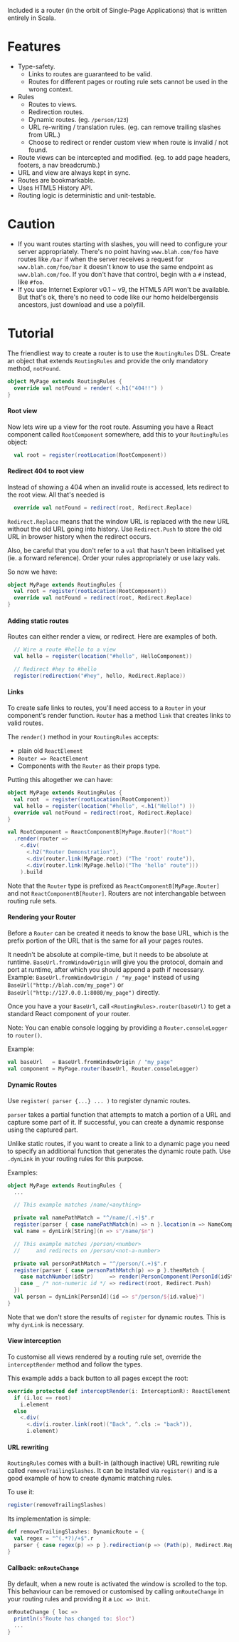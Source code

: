 Included is a router (in the orbit of Single-Page Applications) that is written entirely in Scala.

Features
========
* Type-safety.
  * Links to routes are guaranteed to be valid.
  * Routes for different pages or routing rule sets cannot be used in the wrong context.
* Rules
  * Routes to views.
  * Redirection routes.
  * Dynamic routes. (eg. `/person/123`)
  * URL re-writing / translation rules. (eg. can remove trailing slashes from URL.)
  * Choose to redirect or render custom view when route is invalid / not found.
* Route views can be intercepted and modified. (eg. to add page headers, footers, a nav breadcrumb.)
* URL and view are always kept in sync.
* Routes are bookmarkable.
* Uses HTML5 History API.
* Routing logic is deterministic and unit-testable.


Caution
=======

* If you want routes starting with slashes, you will need to configure your server appropriately.
  There's no point having `www.blah.com/foo` have routes like `/bar` if when the server receives a request for `www.blah.com/foo/bar` it doesn't know to use the same endpoint as `www.blah.com/foo`.
  If you don't have that control, begin with a `#` instead, like `#foo`.
* If you use Internet Explorer v0.1 ~ v9, the HTML5 API won't be available. But that's ok, there's no need to code like our homo heidelbergensis ancestors, just download and use a polyfill.

Tutorial
========

The friendliest way to create a router is to use the `RoutingRules` DSL.
Create an object that extends `RoutingRules` and provide the only mandatory method, `notFound`.

```scala
object MyPage extends RoutingRules {
  override val notFound = render( <.h1("404!!") )
}
```

#### Root view

Now lets wire up a view for the root route.
Assuming you have a React component called `RootComponent` somewhere, add this to your `RoutingRules` object:

```scala
  val root = register(rootLocation(RootComponent))
```

#### Redirect 404 to root view

Instead of showing a 404 when an invalid route is accessed, lets redirect to the root view.
All that's needed is
```scala
  override val notFound = redirect(root, Redirect.Replace)
```

`Redirect.Replace` means that the window URL is replaced with the new URL without the old URL going into history.
Use `Redirect.Push` to store the old URL in browser history when the redirect occurs.

Also, be careful that you don't refer to a `val` that hasn't been initialised yet (ie. a forward reference).
Order your rules appropriately or use lazy vals.

So now we have:
```scala
object MyPage extends RoutingRules {
  val root = register(rootLocation(RootComponent))
  override val notFound = redirect(root, Redirect.Replace)
}
```

#### Adding static routes

Routes can either render a view, or redirect. Here are examples of both.

```scala
  // Wire a route #hello to a view
  val hello = register(location("#hello", HelloComponent))

  // Redirect #hey to #hello
  register(redirection("#hey", hello, Redirect.Replace))
```

#### Links

To create safe links to routes, you'll need access to a `Router` in your component's render function.
`Router` has a method `link` that creates links to valid routes.

The `render()` method in your `RoutingRules` accepts:
* plain old `ReactElement`
* `Router => ReactElement`
* Components with the `Router` as their props type.

Putting this altogether we can have:
```scala
object MyPage extends RoutingRules {
  val root  = register(rootLocation(RootComponent))
  val hello = register(location("#hello", <.h1("Hello!") ))
  override val notFound = redirect(root, Redirect.Replace)
}

val RootComponent = ReactComponentB[MyPage.Router]("Root")
  .render(router =>
    <.div(
      <.h2("Router Demonstration"),
      <.div(router.link(MyPage.root) ("The 'root' route")),
      <.div(router.link(MyPage.hello)("The 'hello' route")))
    ).build
```

Note that the `Router` type is prefixed as `ReactComponentB[MyPage.Router]` and not `ReactComponentB[Router]`.
Routers are not interchangable between routing rule sets.

#### Rendering your Router

Before a `Router` can be created it needs to know the base URL, which is the prefix portion of the URL that is the same for all your pages routes.

It needn't be absolute at compile-time, but it needs to be absolute at runtime. `BaseUrl.fromWindowOrigin` will give you the protocol, domain and port at runtime, after which you should append a path if necessary. Example: `BaseUrl.fromWindowOrigin / "my_page"` instead of using `BaseUrl("http://blah.com/my_page")` or `BaseUrl("http://127.0.0.1:8080/my_page")` directly.

Once you have a your `BaseUrl`, call `<RoutingRules>.router(baseUrl)` to get a standard React component of your router.

Note: You can enable console logging by providing a `Router.consoleLogger` to `router()`.

Example:
```scala
val baseUrl   = BaseUrl.fromWindowOrigin / "my_page"
val component = MyPage.router(baseUrl, Router.consoleLogger)
```

#### Dynamic Routes

Use `register( parser {...} ... )` to register dynamic routes.

`parser` takes a partial function that attempts to match a portion of a URL and capture some part of it.
If successful, you can create a dynamic response using the captured part.

Unlike static routes, if you want to create a link to a dynamic page you need to specify an additional function that generates the dynamic route path. Use `.dynLink` in your routing rules for this purpose.

Examples:
```scala
object MyPage extends RoutingRules {
  ...

  // This example matches /name/<anything>

  private val namePathMatch = "^/name/(.+)$".r
  register(parser { case namePathMatch(n) => n }.location(n => NameComponent(n)))
  val name = dynLink[String](n => s"/name/$n")

  // This example matches /person/<number>
  //     and redirects on /person/<not-a-number>

  private val personPathMatch = "^/person/(.+)$".r
  register(parser { case personPathMatch(p) => p }.thenMatch {
    case matchNumber(idStr)     => render(PersonComponent(PersonId(idStr.toLong)))
    case _ /* non-numeric id */ => redirect(root, Redirect.Push)
  })
  val person = dynLink[PersonId](id => s"/person/${id.value}")
}
```

Note that we don't store the results of `register` for dynamic routes. This is why `dynLink` is necessary.

#### View interception

To customise all views rendered by a routing rule set, override the `interceptRender` method and follow the types.

This example adds a back button to all pages except the root:
```scala
override protected def interceptRender(i: InterceptionR): ReactElement =
  if (i.loc == root)
    i.element
  else
    <.div(
      <.div(i.router.link(root)("Back", ^.cls := "back")),
      i.element)
```

#### URL rewriting

`RoutingRules` comes with a built-in (although inactive) URL rewriting rule called `removeTrailingSlashes`.
It can be installed via `register()` and is a good example of how to create dynamic matching rules.

To use it:
```scala
register(removeTrailingSlashes)
```

Its implementation is simple:
```scala
def removeTrailingSlashes: DynamicRoute = {
  val regex = "^(.*?)/+$".r
  parser { case regex(p) => p }.redirection(p => (Path(p), Redirect.Replace))
}
```

#### Callback: `onRouteChange`
By default, when a new route is activated the window is scrolled to the top.
This behaviour can be removed or customised by calling `onRouteChange` in your routing rules and providing it a `Loc => Unit`.

```scala
onRouteChange { loc =>
  println(s"Route has changed to: $loc")
  ...
}
